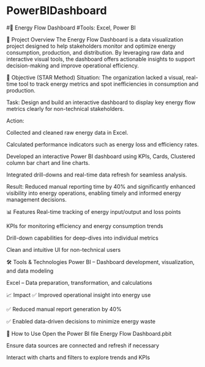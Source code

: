 # PowerBIDashboard
#🔋 Energy Flow Dashboard
#Tools: Excel, Power BI

📘 Project Overview
The Energy Flow Dashboard is a data visualization project designed to help stakeholders monitor and optimize energy consumption, production, and distribution. By leveraging raw data and interactive visual tools, the dashboard offers actionable insights to support decision-making and improve operational efficiency.

🎯 Objective (STAR Method)
Situation: The organization lacked a visual, real-time tool to track energy metrics and spot inefficiencies in consumption and production.

Task: Design and build an interactive dashboard to display key energy flow metrics clearly for non-technical stakeholders.

Action:

Collected and cleaned raw energy data in Excel.

Calculated performance indicators such as energy loss and efficiency rates.

Developed an interactive Power BI dashboard using KPIs, Cards, Clustered column bar chart and line charts.

Integrated drill-downs and real-time data refresh for seamless analysis.

Result: Reduced manual reporting time by 40% and significantly enhanced visibility into energy operations, enabling timely and informed energy management decisions.

📊 Features
Real-time tracking of energy input/output and loss points

KPIs for monitoring efficiency and energy consumption trends

Drill-down capabilities for deep-dives into individual metrics

Clean and intuitive UI for non-technical users

🛠️ Tools & Technologies
Power BI – Dashboard development, visualization, and data modeling

Excel – Data preparation, transformation, and calculations

📈 Impact
✅ Improved operational insight into energy use

✅ Reduced manual report generation by 40%

✅ Enabled data-driven decisions to minimize energy waste

📎 How to Use
Open the Power BI file Energy Flow Dashboard.pbit

Ensure data sources are connected and refresh if necessary

Interact with charts and filters to explore trends and KPIs
